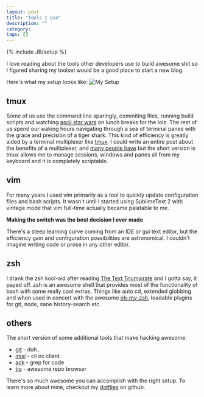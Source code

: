 ```yaml
---
layout: post
title: "Tools I Use"
description: ""
category:
tags: []
---
```

{% include JB/setup %}

I love reading about the tools other developers use to build awesome shit so
I figured sharing my toolset would be a good place to start a new blog.

Here's what my setup looks like:
![My Setup](http://f.cl.ly/items/090U0v2t1d0q431w3A0X/Image%202013.02.28%208:14:48%20PM.png)

tmux
----
Some of us use the command line sparingly, commiting files, running build
scripts and watching [ascii star wars](http://lifehacker.com/373571/watch-star-wars-in-text-via-telnet)
on lunch breaks for the lolz. The rest of us spend our waking hours navigating
through a sea of terminal panes with the grace and precision of a tiger shark.
This kind of efficiency is greatly aided by a terminal multiplexer like
[tmux](http://tmux.sourceforge.net/). I could write an entire post about the
benefits of a multiplexer, and [many people have](https://www.google.com/search?q=why%20tmux%20is%20awesome)
but the short version is tmux allows me to manage sessions, windows and panes
all from my keyboard and it is completely scriptable.

vim
---
For many years I used vim primarily as a tool to quickly update configuration
files and bash scripts. It wasn't until I started using SublimeText 2 with
vintage mode that vim full-time actually became palatable to me.

**Making the switch was the best decision I ever made**

There's a steep learning curve coming from an IDE or gui text editor, but the
efficiency gain and configuration possibilities are astronomical. I couldn't
imagine writing code or prose in any other editor.

zsh
---
I drank the zsh kool-aid after reading [The Text Triumvirate](http://www.drbunsen.org/text-triumvirate.html)
and I gotta say, it payed off. zsh is an awesome shell that provides most of
the functionality of bash with some really cool extras. Things like auto cd,
extended globbing and when used in concert with the awesome [oh-my-zsh](https://github.com/robbyrussell/oh-my-zsh),
loadable plugins for git, node, sane history-search etc.

others
------
The short version of some additional tools that make hacking awesome:
* [git](http://git-scm.com) - duh..
* [irssi](http://www.irssi.org/) - cli irc client
* [ack](http://betterthangrep.com/) - grep for code
* [tig](https://github.com/jonas/tig) - awesome repo browser

There's so much awesome you can accomplish with the right setup. To learn more
about mine, checkout my [dotfiles](https://github.com/dstokes/dotfiles) on github.
